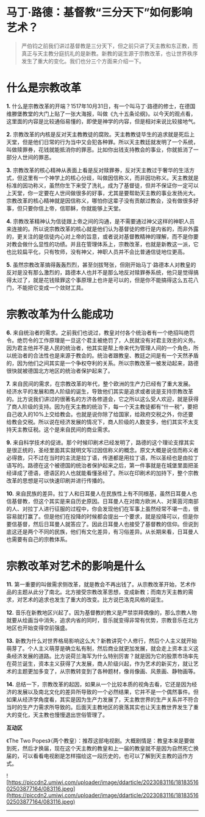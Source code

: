 # 马丁·路德：基督教“三分天下”如何影响艺术？

> 严伯钧之前我们讲过基督教是三分天下，但之前只讲了天主教和东正教，而真正与天主教分庭抗礼的是新教。新教的诞生源于宗教改革，也让世界秩序发生了重大的变化。我们也分三个方面来介绍一下。

# 什么是宗教改革

 **1.** 什么是宗教改革的开端？1517年10月31日，有一个叫马丁·路德的修士，在德国维滕堡教堂的大门上贴了一张大海报，叫做《九十五条论纲》。以今天的观点看，这里面的内容是比较通俗易懂的，即使是神学的内容，但是相对来说比较接地气。

 **2.** 宗教改革的内核是反对天主教教徒的腐败。天主教教徒毕生的追求就是死后上天堂，但是他们日常的行为当中又会犯各种罪。所以天主教廷就发明了一个系统，叫做赎罪券，花钱就能抵消你的罪恶。比如你出钱支持教会的事业，你就抵消了一部分人世间的罪恶。

 **3.** 宗教改革的核心精神从表面上看是反对赎罪券，反对天主教过于奢华的生活方式，但这里有一个神学上的核心分歧，叫做因信称义，而非因功称义。天主教就是标准的因功称义，虽然你生下来受了洗礼，成为了基督徒，但并不保证你一定可以上天堂，你一定要在人世间做很多的好事，尤其是要帮助天主教的事业发扬光大。宗教改革的核心精神就是因信称义，哪怕你这辈子没有贡献过教会，没有做很多好事，但只要你信上帝，信耶稣，你就能够上天堂。

 **4.** 宗教改革精神认为信徒跟上帝之间的沟通，是不需要通过神父这样的神职人员来连接的。所以说宗教改革的核心就是他们认为基督徒的修行是内省的，而非外露的，更关注的是信徒内心对上帝的旨意，或者说对基督教精神的理解，而不是你要对教会做什么显性的功绩。并且在管理体系上，宗教改革，也就是新教这一派，它也比较扁平化，只有牧师，没有神父，神职人员并不会比普通信徒地位更高。

 **5.** 虽然宗教改革搞得轰轰烈烈，甚至剑拔弩张，但刚开始马丁·路德本人对教皇的反对是没有那么激烈的，路德本人也并不是那么地反对赎罪券系统，他只是觉得搞得太过了，就是花钱赎罪这个事原理上也许是可以的，但是你不能搞得这么五花八门，不能把它变成一个敛财工具。

# 宗教改革为什么能成功

 **6.** 来自统治者的需求。之前我们也说过，教皇对付各个统治者有一个绝招叫绝罚令。绝罚令的工作原理是一旦这个君主被绝罚了，人民就没有对君主效忠的义务。因为君主他并不是人民的统治者，他其实是帮上帝来代为管理人间的一个角色，所以统治者的合法性也是来源于教会的。统治者跟教皇、教廷之间是有一个天然矛盾的，因为他们之间其实是一个争权夺利的关系。所以宗教改革一被发动起来，路德很快就被德国北方地区的统治者保护起来了。

 **7.** 来自民间的需求，在宗教改革的年代，整个欧洲的生产力已经有了重大发展。经济水平的发展和商人阶级的诞生，导致他们其实是追求或者说是支持宗教改革的。比方说我们讲过的很著名的方济各修道会，它之所以这么受人欢迎，就是获得了商人阶级的支持。因为在天主教的统治下，每一个天主教徒都有“什一税”，要把自己收入的10%上交给教会。也就是说你除了给国家，给政府交税之外，你还要给教会交税。所以说在经济发展的情况下，商人阶级的人数变多，他们其实不太支持天主教征税。这个是来自民间的商业需求。

 **9.** 来自科学技术的促进。那个时候印刷术已经发明了，路德的这个理论支撑其实是很正统的，圣经里面其实就明文写过因信称义的概念。原文大概是说信而称义者必得救，只不过在当时的主流是拉丁语，传道都是用拉丁语，所以圣经也是由拉丁语写的。路德在这个被德国的统治者保护起来之后，第一件事就是在城堡里面把圣经译成了德语，德语区的人也就能看懂圣经了。所以在印刷术的加持下，整个宗教改革的思想是可以快速印刷并进行传播的。

 **10.** 来自民族的差异。拉丁人和日耳曼人在民族性上有不同根基，虽然日耳曼人也信基督教，但这个其实是来自历史原因。日耳曼人在对南方欧洲人、对莱茵河南部的人、对拉丁人进行征服的过程中，你会发现他们在军事上虽然经常不堪一击，很容易就打赢了。但是他们在投降的时候都会提出一个要求，就是投降可以，但是你要信基督，然后日耳曼人就答应了。因此日耳曼人也接受了基督教的信仰。但说到底这还是两个不同的民族，他们有文化差异，有习俗差异。从长期来看，日耳曼人也需要有自己的宗教体系。

# 宗教改革对艺术的影响是什么

 **11.** 第一重要的叫做需求侧改革，就是教会不再出钱了。从宗教改革开始，艺术作品的主题从此分了南北。北方接受宗教改革思想，变成新教；而南方天主教的需求，对艺术的追求也发生了重大的改变。比方说巴洛克风格的诞生。

 **12.** 音乐在新教地区兴起了。因为基督教的教义是严禁崇拜偶像的，那么宗教人物就要从绘画当中消失，追求内省的同时，音乐就变得非常有优势，宗教音乐在北方地区也开始变得空前强盛。

 **13.** 新教为什么对世界格局影响这么大？新教讲究个人修行，然后个人主义就开始萌芽了。个人主义萌芽是确立私有制，然后商业就更加发展，就会走上资本主义这条经济发展的道路。比方说荷兰海军为什么特别厉害？就是因为它的股票市场率先在荷兰诞生，资本主义获得了大发展，商人阶级兴起，作为艺术的新买方，就让艺术的主题更加多变了，从宗教转变到了各种题材，像肖像画、风景画、静物画等。

 **14.** 总结一下，宗教改革的起因，如果从一个比较本质的视角去看，它还是因为经济的发展以及南北文化的差异所导致的一个必然结果，它并不是一个偶然事件。但如果从经济学角度看，其实是因为生产力发展了，天主教世界的生产关系并不符合当时的生产力需求所导致的。后面天主教地区的衰落其实也让天主教世界发生了重大的变化，天主教也慢慢退出世俗管理了。

 **互动区**

《The Two Popes》（两个教皇）：推荐这部电视剧。大概剧情是：教皇本来是要做到死，然后才换届，现在这个天主教的教皇和上一届的教皇就不是因为自然死亡换届的，可以看看电视剧是怎样描绘这一段历史的，也可以了解到天主教的运作方式。

![https://piccdn2.umiwi.com/uploader/image/ddarticle/2023083116/1818351602503877164/083116.jpeg](https://piccdn2.umiwi.com/uploader/image/ddarticle/2023083116/1818351602503877164/083116.jpeg)

---
